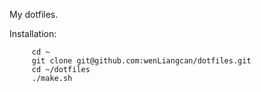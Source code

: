 My dotfiles.

Installation:

         cd ~
         git clone git@github.com:wenLiangcan/dotfiles.git
         cd ~/dotfiles
         ./make.sh
